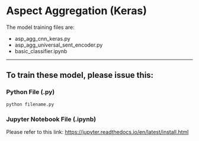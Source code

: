 # Aspect Aggregation (Keras)

The model training files are:
- asp_agg_cnn_keras.py
- asp_agg_universal_sent_encoder.py
- basic_classifier.ipynb 

***

## To train these model, please issue this:
### Python File (.py)

```
python filename.py 
```

### Jupyter Notebook File (.ipynb)

Please refer to this link: https://jupyter.readthedocs.io/en/latest/install.html
